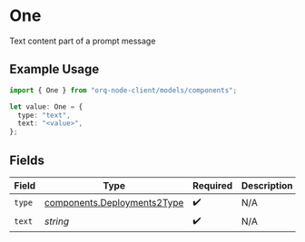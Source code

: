 # One

Text content part of a prompt message

## Example Usage

```typescript
import { One } from "orq-node-client/models/components";

let value: One = {
  type: "text",
  text: "<value>",
};
```

## Fields

| Field                                                                      | Type                                                                       | Required                                                                   | Description                                                                |
| -------------------------------------------------------------------------- | -------------------------------------------------------------------------- | -------------------------------------------------------------------------- | -------------------------------------------------------------------------- |
| `type`                                                                     | [components.Deployments2Type](../../models/components/deployments2type.md) | :heavy_check_mark:                                                         | N/A                                                                        |
| `text`                                                                     | *string*                                                                   | :heavy_check_mark:                                                         | N/A                                                                        |